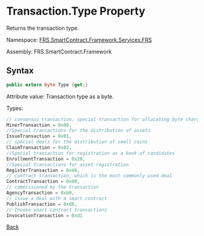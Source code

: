 # Transaction.Type Property

Returns the transaction type.

Namespace: [FRS.SmartContract.Framework.Services.FRS](../../FRS.md)

Assembly: FRS.SmartContract.Framework

## Syntax

```c#
public extern byte Type {get;}
```

Attribute value: Transaction type as a byte.

Types:

```c#
// consensus transaction, special transaction for allocating byte charges
MinerTransaction = 0x00,
//Special transactions for the distribution of assets
IssueTransaction = 0x01,
// special deals for the distribution of small coins
ClaimTransaction = 0x02,
//Special transaction for registration as a book of candidates
EnrollmentTransaction = 0x20,
//Special transactions for asset registration
RegisterTransaction = 0x40,
// contract transaction, which is the most commonly used deal
ContractTransaction = 0x80,
// commissioned by the transaction
AgencyTransaction = 0xb0,
// issue a deal with a smart contract
PublishTransaction = 0xd0,
// Invoke smart contract transactions
InvocationTransaction = 0xd1
```



[Back](../Transaction.md)
